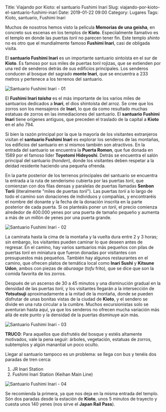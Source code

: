 Title: Viajando por Kioto: el santuario Fushimi Inari
Slug: viajando-por-kioto-el-santuario-fushimi-inari
Date: 2019-01-22 09:00
Category: Lugares
Tags: Kioto, santuario, Fushimi Inari



Muchos de nosotros hemos visto la película **Memorias de una geisha**, en concreto sus escenas en los templos de **Kioto**. Especiialmente llamativo es el templo en donde las puertas *torii* no parecen tener fin. Este templo *shinto* no es otro que el mundialmente famoso **Fushimi Inari**, casi de obligada visita.

El **santuario Fushimi Inari** es un importante santuario sintoísta en el sur de **Kioto**. Es famoso por sus miles de puertas *torii* rojizas, que se extienden por una red de senderos detrás de sus edificios principales. Los senderos conducen al bosque del sagrado **monte Inari**, que se encuentra a 233 metros y pertenece a los terrenos del santuario.

![Santuario Fushimi Inari - 01]({static}/images/fushimi-inari-01.jpg)

El **Fushimi Inari _taisha_** es el más importante de los varios miles de santuarios dedicados a **Inari**, el dios shintoísta del arroz. Se cree que los zorros son los mensajeros de **Inari**, lo que da como resultado muchas estatuas de zorros en las inmediaciones del santuario. El **santuario Fushimi Inari** tiene orígenes antiguos, que preceden el traslado de la capital a **Kioto** en el año 794.

Si bien la razón principal por la que la mayoría de los visitantes extranjeros visitan el **santuario Fushimi Inari** es explorar los senderos de las montañas, los edificios del santuario en sí mismos también son atractivos. En la entrada del santuario se encuentra la **Puerta Romon**, que fue donada en 1589 por el famoso líder **Toyotomi Hideyoshi**. Detrás se encuentra el salón principal del santuario (*honden*), donde los visitantes deben respetar a la deidad residente haciendo una pequeña ofrenda.

En la parte posterior de los terrenos principales del santuario se encuentra la entrada a la ruta de senderismo cubierta por las puertas *torii*, que comienzan con dos filas densas y paralelas de puertas llamadas **Senbon Torii** (literalmente "miles de puertas *torii*"). Las puertas *torii* a lo largo de todo el camino son donaciones de individuos y compañías, y encontraréis el nombre del donante y la fecha de la donación inscrita en la parte posterior de cada puerta. Si os planteáis poner un *torii*, el precio comienza alrededor de 400.000 yenes por una puerta de tamaño pequeño y aumenta a más de un millón de yenes por una puerta grande.

![Santuario Fushimi Inari - 02]({static}/images/fushimi-inari-02.jpg)

La caminata hasta la cima de la montaña y la vuelta dura entre 2 y 3 horas; sin embargo, los visitantes pueden caminar lo que deseen antes de regresar. En el camino, hay varios santuarios más pequeños con pilas de puertas *torii* en miniatura que fueron donadas por visitantes con presupuestos más pequeños. También hay algunos restaurantes en el camino, que ofrecen platos de temática local como **Inari Sushi** y **Kitsune Udon**, ambos con piezas de *aburaage* (*tofu* frito), que se dice que son la comida favorita de los zorros.

Después de un ascenso de 30 a 45 minutos y una disminución gradual en la densidad de las puertas *torii*, y los visitantes llegarán a la intersección de **Yotsutsuji** aproximadamente a la mitad de la montaña, donde se pueden disfrutar de unas bonitas vistas de la ciudad de **Kioto**, y el sendero se divide en una ruta circular a la cumbre. Muchos excursionistas solo se aventuran hasta aquí, ya que los senderos no ofrecen mucha variación más allá de este punto y la densidad de la puertas disminuye aún más.

![Santuario Fushimi Inari - 03]({static}/images/fushimi-inari-03.jpg)

**TRUCO**: Para aquellos que disfrutéis del bosque y estéis altamente motivados, vale la pena seguir: árboles, vegetación, estatuas de zorros, subtemplos y algún manantial un poco oculto.

Llegar al santuario tampoco es un problema: se llega con bus y tenéis dos paradas de tren cerca:

1. JR Inari Station
2. Fushimi Inari Station (Keihan Main Line)

![Santuario Fushimi Inari - 04]({static}/images/fushimi-inari-04.jpg)

Se recomienda la primera, ya que nos deja en la misma entrada del templo. Són dos paradas desde la estación de **Kioto**, unos 5 minutos de trayecto y cuesta unos 140 yenes (nos sirve el **Japan Rail Pass**).
